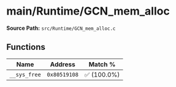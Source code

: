 # main/Runtime/GCN_mem_alloc

**Source Path:** `src/Runtime/GCN_mem_alloc.c`

## Functions

| Name | Address | Match % |
|------|---------|---------|
| `__sys_free` | `0x80519108` | :white_check_mark: (100.0%) |
